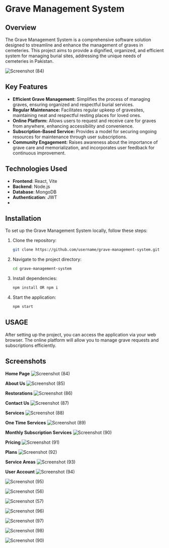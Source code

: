 # Grave Management System

## Overview
The Grave Management System is a comprehensive software solution designed to streamline and enhance the management of graves in cemeteries. This project aims to provide a dignified, organized, and efficient system for managing burial sites, addressing the unique needs of cemeteries in Pakistan.

![Screenshot (84)](https://github.com/user-attachments/assets/ceb9a02f-84d4-4b7b-9d45-c098b641d7d8)

## Key Features
- **Efficient Grave Management:** Simplifies the process of managing graves, ensuring organized and respectful burial services.
- **Regular Maintenance:** Facilitates regular upkeep of gravesites, maintaining neat and respectful resting places for loved ones.
- **Online Platform:** Allows users to request and receive care for graves from anywhere, enhancing accessibility and convenience.
- **Subscription-Based Service:** Provides a model for securing ongoing resources for maintenance through user subscriptions.
- **Community Engagement:** Raises awareness about the importance of grave care and memorialization, and incorporates user feedback for continuous improvement.

## Technologies Used

- **Frontend**: React, Vite
- **Backend**:  Node.js
- **Database**: MongoDB 
- **Authentication**: JWT
- 
## Installation
To set up the Grave Management System locally, follow these steps:

1. Clone the repository: 
   ```bash
   git clone https://github.com/username/grave-management-system.git

2. Navigate to the project directory:
   ```bash
   cd grave-management-system

4. Install dependencies:
   ```bash
   npm install OR npm i

6. Start the application:
   ```bash
   npm start

## USAGE
After setting up the project, you can access the application via your web browser. The online platform will allow you to manage grave requests and subscriptions efficiently.



## Screenshots

**Home Page**
![Screenshot (84)](https://github.com/user-attachments/assets/5de27250-b96e-4d17-bc11-7c8549200dbb)

**About Us**
![Screenshot (85)](https://github.com/user-attachments/assets/ad74b238-4e70-408d-8bf0-b6b5568c9c93)

**Restorations**
![Screenshot (86)](https://github.com/user-attachments/assets/44b4ebb5-6c74-4db1-9010-d73097f02d1f)

**Contact Us**
![Screenshot (87)](https://github.com/user-attachments/assets/4e911f7b-548f-409e-8f85-6d747184d163)

**Services**
![Screenshot (88)](https://github.com/user-attachments/assets/5fa27295-5c2c-4314-9717-89c62e201dac)

**One Time Services**
![Screenshot (89)](https://github.com/user-attachments/assets/cb4eab69-319c-4048-8e5c-dbf89f4029e5)

**Monthly Subscription Services**
![Screenshot (90)](https://github.com/user-attachments/assets/190711a9-73c9-4260-9c94-6d3808106300)

**Pricing**
![Screenshot (91)](https://github.com/user-attachments/assets/02ba0b7e-fbb0-4ef5-aa22-7226a5e4da0d)

**Plans**
![Screenshot (92)](https://github.com/user-attachments/assets/75013422-24f5-4843-b023-a05341a9beb9)

**Service Areas**
![Screenshot (93)](https://github.com/user-attachments/assets/5c7e701e-cb08-48f4-9e02-70e2ff21358f)

**User Account**
![Screenshot (94)](https://github.com/user-attachments/assets/a9c515af-c71b-4486-918e-28d165f2b3c7)

![Screenshot (95)](https://github.com/user-attachments/assets/42e52009-2a1a-41f2-8289-66bb42ea3325)

![Screenshot (56)](https://github.com/user-attachments/assets/1818196b-8b74-481a-a278-26dad9d7186d)

![Screenshot (57)](https://github.com/user-attachments/assets/1d4b0942-08d3-4303-a77e-5a2adbe28f0c)

![Screenshot (96)](https://github.com/user-attachments/assets/56f0de47-2d43-4a73-b01a-403ba32b8ab5)

![Screenshot (97)](https://github.com/user-attachments/assets/f14e25ec-2738-4807-9b32-53c23abfd314)

![Screenshot (98)](https://github.com/user-attachments/assets/825c0d7f-85f4-4708-b273-7e249f6e0244)

![Screenshot (90)](https://github.com/user-attachments/assets/190711a9-73c9-4260-9c94-6d3808106300)


